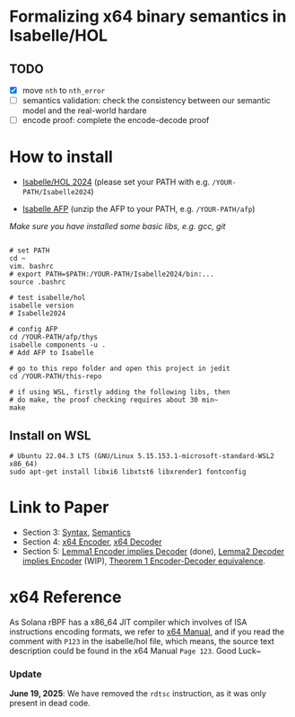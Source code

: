 # Formalizing x64 binary semantics in Isabelle/HOL

## TODO
- [x] move `nth` to `nth_error` 
- [ ] semantics validation: check the consistency between our semantic model and the real-world hardare
- [ ] encode proof: complete the encode-decode proof

# How to install
- [Isabelle/HOL 2024](https://isabelle.in.tum.de/) (please set your PATH with e.g. `/YOUR-PATH/Isabelle2024`)

- [Isabelle AFP](https://www.isa-afp.org/download/) (unzip the AFP to your PATH, e.g. `/YOUR-PATH/afp`)

_Make sure you have installed some basic libs, e.g. gcc, git_

```shell

# set PATH 
cd ~
vim. bashrc 
# export PATH=$PATH:/YOUR-PATH/Isabelle2024/bin:...
source .bashrc

# test isabelle/hol
isabelle version
# Isabelle2024

# config AFP
cd /YOUR-PATH/afp/thys
isabelle components -u .
# Add AFP to Isabelle

# go to this repo folder and open this project in jedit
cd /YOUR-PATH/this-repo

# if using WSL, firstly adding the following libs, then 
# do make, the proof checking requires about 30 min~
make
```
## Install on WSL
```shell
# Ubuntu 22.04.3 LTS (GNU/Linux 5.15.153.1-microsoft-standard-WSL2 x86_64)
sudo apt-get install libxi6 libxtst6 libxrender1 fontconfig
```

# Link to Paper
- Section 3: [Syntax](theory/x64Syntax.thy), [Semantics](theory/x64Semantics.thy)
- Section 4: [x64 Encoder](theory/x64Assembler.thy), [x64 Decoder](theory/x64Disassembler.thy)
- Section 5: [Lemma1 Encoder implies Decoder](theory/x64DecodeProof.thy) (done), [Lemma2 Decoder implies Encoder](theory/x64EncodeProof.thy) (WIP), [Theorem 1 Encoder-Decoder equivalence](theory/x64EquivalenceProof.thy).


# x64 Reference
As Solana rBPF has a x86_64 JIT compiler which involves of ISA instructions encoding formats, we refer to [x64 Manual](https://cdrdv2.intel.com/v1/dl/getContent/671200), and if you read the comment with `P123` in the isabelle/hol file, which means, the source text description could be found in the x64 Manual `Page 123`. Good Luck~



### Update

**June 19, 2025**: We have removed the `rdtsc` instruction, as it was only present in dead code.
